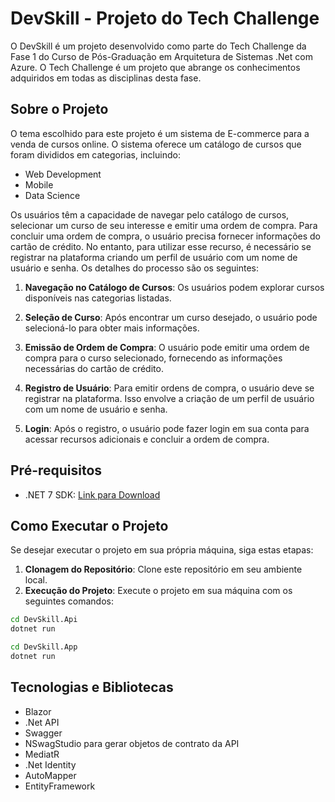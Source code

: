 # DevSkill - Projeto do Tech Challenge

O DevSkill é um projeto desenvolvido como parte do Tech Challenge da Fase 1 do Curso de Pós-Graduação em Arquitetura de Sistemas .Net com Azure. O Tech Challenge é um projeto que abrange os conhecimentos adquiridos em todas as disciplinas desta fase.

## Sobre o Projeto

O tema escolhido para este projeto é um sistema de E-commerce para a venda de cursos online. O sistema oferece um catálogo de cursos que foram divididos em categorias, incluindo:

- Web Development
- Mobile
- Data Science

Os usuários têm a capacidade de navegar pelo catálogo de cursos, selecionar um curso de seu interesse e emitir uma ordem de compra. Para concluir uma ordem de compra, o usuário precisa fornecer informações do cartão de crédito. No entanto, para utilizar esse recurso, é necessário se registrar na plataforma criando um perfil de usuário com um nome de usuário e senha. Os detalhes do processo são os seguintes:

1. **Navegação no Catálogo de Cursos**: Os usuários podem explorar cursos disponíveis nas categorias listadas.

2. **Seleção de Curso**: Após encontrar um curso desejado, o usuário pode selecioná-lo para obter mais informações.

3. **Emissão de Ordem de Compra**: O usuário pode emitir uma ordem de compra para o curso selecionado, fornecendo as informações necessárias do cartão de crédito.

4. **Registro de Usuário**: Para emitir ordens de compra, o usuário deve se registrar na plataforma. Isso envolve a criação de um perfil de usuário com um nome de usuário e senha.

5. **Login**: Após o registro, o usuário pode fazer login em sua conta para acessar recursos adicionais e concluir a ordem de compra.



## Pré-requisitos

- .NET 7 SDK: [Link para Download](https://dotnet.microsoft.com/download/dotnet/7.0)

## Como Executar o Projeto

Se desejar executar o projeto em sua própria máquina, siga estas etapas:

1. **Clonagem do Repositório**: Clone este repositório em seu ambiente local.
2. **Execução do Projeto**: Execute o projeto em sua máquina com os seguintes comandos:

```bash
cd DevSkill.Api
dotnet run

cd DevSkill.App
dotnet run
```

## Tecnologias e Bibliotecas

- Blazor
- .Net API
- Swagger
-  NSwagStudio para gerar objetos de contrato da API
-  MediatR
-  .Net Identity
-  AutoMapper
- EntityFramework


